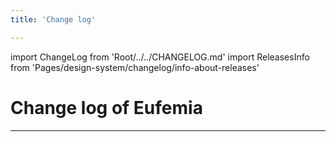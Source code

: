 ```yaml
---
title: 'Change log'

---
```


import ChangeLog from 'Root/../../CHANGELOG.md'
import ReleasesInfo from 'Pages/design-system/changelog/info-about-releases'

# Change log of Eufemia

<ReleasesInfo />

---

<ChangeLog />
